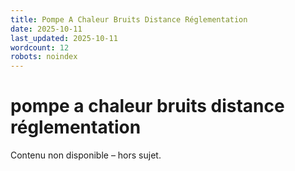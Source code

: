 ```yaml
---
title: Pompe A Chaleur Bruits Distance Réglementation
date: 2025-10-11
last_updated: 2025-10-11
wordcount: 12
robots: noindex
---
```


# pompe a chaleur bruits distance réglementation

Contenu non disponible – hors sujet.